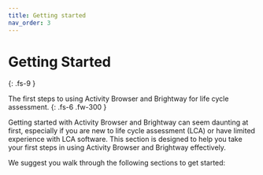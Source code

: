 ```yaml
---
title: Getting started
nav_order: 3
---
```


# Getting Started
{: .fs-9 }

The first steps to using Activity Browser and Brightway for life cycle assessment.
{: .fs-6 .fw-300 }

Getting started with Activity Browser and Brightway can seem daunting at first, especially if you are new to life cycle assessment (LCA) or have limited experience with LCA software. This section is designed to help you take your first steps in using Activity Browser and Brightway effectively.

We suggest you walk through the following sections to get started: